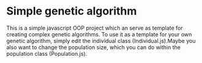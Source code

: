 Simple genetic algorithm
========================

This is a simple javascript OOP project which an serve as template for creating complex genetic algorithms.
To use it as a template for your own genetic algorithm, simply edit the individual class (Individual.js).Maybe you also want to change the population size, which you can do within the population class (Population.js).